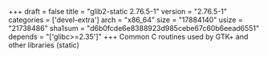 +++
draft = false
title = "glib2-static 2.76.5-1"
version = "2.76.5-1"
categories = ['devel-extra']
arch = "x86_64"
size = "17884140"
usize = "21738486"
sha1sum = "d6b0fcde6e8388923d985cebe67c60b6eead6551"
depends = "['glibc>=2.35']"
+++
Common C routines used by GTK+ and other libraries (static)